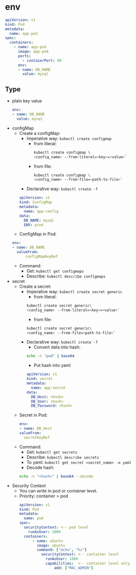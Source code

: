 # env

```yaml
apiVersion: v1
kind: Pod
metadata:
  name: app-pod
spec:
  containers:
    - name: app-pod
      image: app-pod
      ports:
        - contaierPort: 80
      env:
      - name: DB_NAME
        value: mysql 
```

## Type
- plain key value
    ```yaml
    env:
    - name: DB_NAME
      value: mysql 
    ```
- configMap
    - Create a configMap:
        - Imperative way: `kubectl create configmap`
            - from literal:  
                ```bash
                kubectl create configmap \
                <config_name> --from-literal=<key>=<value>`
                ```
            - from file:  
                ```bash
                kubectl create configmap \
                <config_name> --from-file=<path-to-file>`
                `````
        - Declarative way: `kubectl create -f`
        ```yaml
        apiVersion: v1
        kind: ConfigMap
        metadata:
          name: app-config
        data:
          DB_NAME: mysql 
          ENV: prod
        ```
    - ConfigMap in Pod: 
    ```yaml
    env:
    - name: DB_NAME
      valueFrom:
          configMapKeyRef
    ```
    - Command:
        - Get: `kubectl get configmaps` 
        - Describe: `kubectl describe configmaps` 
- secret
    - Create a secret:
        - Imperative way: `kubectl create secret generic`
            - from literal:
            ```bash
            kubectl create secret generic\
            <config_name> --from-literal=<key>=<value>`
            ```
            - from file:
            ```bash
            kubectl create secret generic\
            <config_name> --from-file=<path-to-file>`
            ```
        - Declarative way: `kubectl create -f`
            - Convert data into hash:
            ```bash
            echo -n "pwd" | base64
            ```
            - Put hash into yaml
            ```yaml
            apiVersion: v1
            kind: secret
            metadata:
              name: app-secret
            data:
              DB_Host: <hash> 
              DB_User: <hash>
              DB_Password: <hash>
            ```
    - Secret in Pod: 
        ```yaml
        env:
        - name: DB_Host
        valueFrom:
          secretKeyRef
        ```
    - Command:
        - Get: `kubectl get secrets` 
        - Describe: `kubectl describe secrets` 
        - To yaml: `kubectl get secret <secret_name> -o yaml`
        - Decode hash:
        ```bash
        echo -n "<hash>" | base64 --decode
        ```
- Security Context
    - You can write in pod or container level.
    - Priority: container > pod
        ```yaml
        apiVersion: v1
        kind: Pod
        metadata:
          name: pod
        spec:
          securityContext: <-- pod level
            runAsUser: 1000
          containers:
              - name: ubuntu
                image: ubuntu
                command: ["echo", "hi"]
                  securityContext: <-- container level
                    runAsUser: 1000
                    capabilities:  <-- container level only
                        add: ["MAC_ADMIN"] 
        ```
